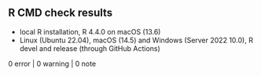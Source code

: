 ## R CMD check results
* local R installation, R 4.4.0 on macOS (13.6)
* Linux (Ubuntu 22.04), macOS (14.5) and Windows (Server 2022 10.0), R devel and release (through GitHub Actions)

0 error | 0 warning | 0 note